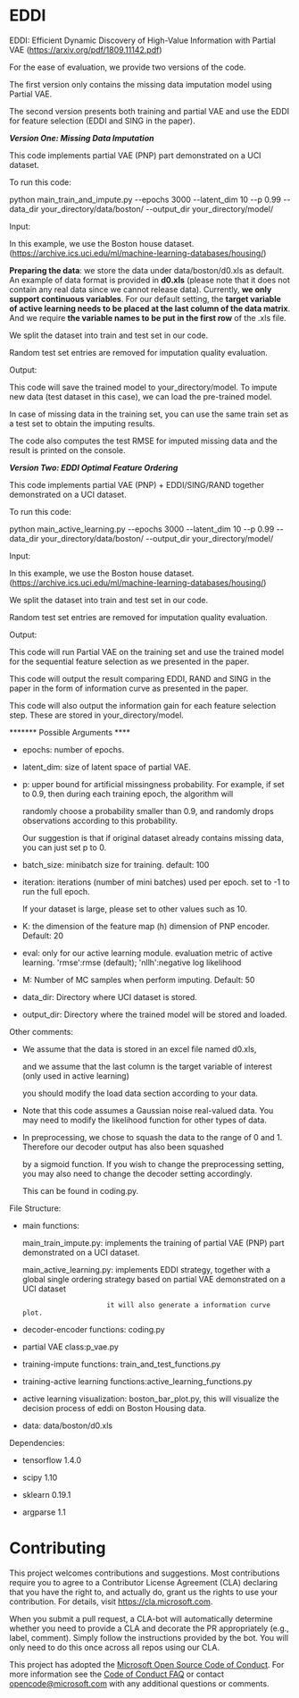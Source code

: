 
# EDDI

EDDI: Efficient Dynamic Discovery of High-Value Information with Partial VAE (https://arxiv.org/pdf/1809.11142.pdf) 



For the ease of evaluation, we provide two versions of the code.

The first version only contains the missing data imputation model using Partial VAE. 

The second version presents both training and partial VAE and use the EDDI for feature selection (EDDI and SING in the paper). 



*****Version One: Missing Data Imputation*****

This code implements partial VAE (PNP) part demonstrated on a UCI dataset.



To run this code:

python main_train_and_impute.py  --epochs 3000  --latent_dim 10 --p 0.99 --data_dir your_directory/data/boston/ --output_dir your_directory/model/



Input: 

In this example, we use the Boston house dataset. (https://archive.ics.uci.edu/ml/machine-learning-databases/housing/)

**Preparing the data**: we store the data under data/boston/d0.xls as default. An example of data format is provided in **d0.xls** (please note that it does not contain any real data since we cannot release data). Currently, **we only support continuous variables**. For our default setting, the **target variable of active learning needs to be placed at the last column of the data matrix**. And we require **the variable names to be put in the first row** of the .xls file. 

We split the dataset into train and test set in our code. 

Random test set entries are removed for imputation quality evaluation. 



Output:

This code will save the trained model to your_directory/model. To impute new data (test dataset in this case), we can load the pre-trained model. 

In case of missing data in the training set, you can use the same train set as a test set to obtain the imputing results. 

The code also computes the test RMSE for imputed missing data and the result is printed on the console. 



*****Version Two: EDDI Optimal Feature Ordering*****

This code implements partial VAE (PNP) + EDDI/SING/RAND together demonstrated on a UCI dataset.



To run this code:



python main_active_learning.py  --epochs 3000  --latent_dim 10 --p 0.99 --data_dir your_directory/data/boston/ --output_dir your_directory/model/



Input: 

In this example, we use the Boston house dataset. (https://archive.ics.uci.edu/ml/machine-learning-databases/housing/)

We split the dataset into train and test set in our code. 

Random test set entries are removed for imputation quality evaluation. 





Output:

This code will run Partial VAE on the training set and use the trained model for the sequential feature selection as we presented in the paper. 

This code will output the result comparing EDDI, RAND and SING in the paper in the form of information curve as presented in the paper. 

This code will also output the information gain for each feature selection step. These are stored in your_directory/model.





******* Possible  Arguments ****

- epochs: number of epochs.

- latent_dim: size of latent space of partial VAE.

- p: upper bound for artificial missingness probability. For example, if set to 0.9, then during each training epoch, the algorithm will

  randomly choose a probability smaller than 0.9, and randomly drops observations according to this probability.

  Our suggestion is that if original dataset already contains missing data, you can just set p to 0.

- batch_size: minibatch size for training. default: 100

- iteration: iterations (number of mini batches) used per epoch. set to -1 to run the full epoch.

  If your dataset is large, please set to other values such as 10.

- K: the dimension of the feature map (h) dimension of PNP encoder. Default: 20

- eval: only for our active learning module. evaluation metric of active learning. 'rmse':rmse (default); 'nllh':negative log likelihood

- M: Number of MC samples when perform imputing. Default: 50

- data_dir: Directory where UCI dataset is stored.

- output_dir: Directory where the trained model will be stored and loaded.



Other comments:

- We assume that the data is stored in an excel file named d0.xls,

   and we assume that the last column is the target variable of interest (only used in active learning)

   you should modify the load data section according to your data.

- Note that this code assumes a Gaussian noise real-valued data. You may need to modify the likelihood function for other types of data.

- In preprocessing, we chose to squash the data to the range of 0 and 1. Therefore our decoder output has also been squashed

  by a sigmoid function. If you wish to change the preprocessing setting, you may also need to change the decoder setting accordingly.

  This can be found in coding.py.

  

File Structure:

- main functions:

  main_train_impute.py: implements the training of partial VAE (PNP) part demonstrated on a UCI dataset.

  main_active_learning.py: implements EDDI strategy, together with a global single ordering strategy based on partial VAE demonstrated on a UCI dataset

                           it will also generate a information curve plot.

- decoder-encoder functions: coding.py

- partial VAE class:p_vae.py

- training-impute functions: train_and_test_functions.py

- training-active learning functions:active_learning_functions.py

- active learning visualization: boston_bar_plot.py, this will visualize the decision process of eddi on Boston Housing data.

- data: data/boston/d0.xls



Dependencies:

- tensorflow 1.4.0

- scipy 1.10

- sklearn 0.19.1

- argparse 1.1


# Contributing

This project welcomes contributions and suggestions.  Most contributions require you to agree to a
Contributor License Agreement (CLA) declaring that you have the right to, and actually do, grant us
the rights to use your contribution. For details, visit https://cla.microsoft.com.

When you submit a pull request, a CLA-bot will automatically determine whether you need to provide
a CLA and decorate the PR appropriately (e.g., label, comment). Simply follow the instructions
provided by the bot. You will only need to do this once across all repos using our CLA.

This project has adopted the [Microsoft Open Source Code of Conduct](https://opensource.microsoft.com/codeofconduct/).
For more information see the [Code of Conduct FAQ](https://opensource.microsoft.com/codeofconduct/faq/) or
contact [opencode@microsoft.com](mailto:opencode@microsoft.com) with any additional questions or comments.
